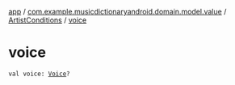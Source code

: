 [app](../../index.md) / [com.example.musicdictionaryandroid.domain.model.value](../index.md) / [ArtistConditions](index.md) / [voice](./voice.md)

# voice

`val voice: `[`Voice`](../-voice/index.md)`?`